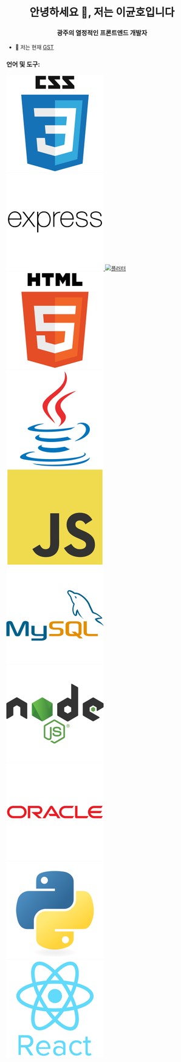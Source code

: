 <h1 align="center">안녕하세요 👋, 저는 이균호입니다</h1>
<h3 align="center">광주의 열정적인 프론트엔드 개발자</h3>

- 🔭 저는 현재 [GST](https://github.com/leegyunho/GST_02.git)




<h3 align="left">언어 및 도구:</h3>
<p align="left"> <a href="https://www.w3schools.com/css/" target="_blank" rel="noreferrer"입니다> <img src = "https://raw.githubusercontent.com/devicons/devicon/master/icons/css3/css3-original-wordmark.svg"alt = "css3"너비 = "40"높이 = "40"/ > </a> <a href="https://expressjs.com" target="_blank" rel="noreferrer"입니다> <img src = "https://raw.githubusercontent.com/devicons/devicon/master/icons/express/express-original-wordmark.svg"alt = "표현"너비 = "40"높이 = "40"/ > </a> <a href="https://flutter.dev" target="_blank" rel="noreferrer"입니다> <img src="https://www.vectorlogo.zone/logos/flutterio/flutterio-icon.svg" alt="플러터" 너비="40" 높이="40"/> </a> <a href="https://www.w3.org/html/" target="_blank" rel="noreferrer"입니다> <img src="https://raw.githubusercontent.com/devicons/devicon/master/icons/html5/html5-original-wordmark.svg" alt="html5" 너비="40" 높이="40"/> </a> <a href="https://www.java.com" target="_blank" rel="noreferrer"입니다> <img src = "https://raw.githubusercontent.com/devicons/devicon/master/icons/java/java-original.svg"alt = "java"너비 = "40"높이 = "40"/ > </a> <a href="https://developer.mozilla.org/en-US/docs/Web/JavaScript" target="_blank" rel="noreferrer"입니다> <img src = "https://raw.githubusercontent.com/devicons/devicon/master/icons/javascript/javascript-original.svg"alt = "자바 스크립트"너비 = "40"높이 = "40"/ > </a> <a href="https://www.mysql.com/" target="_blank" rel="noreferrer"입니다> <img src = "https://raw.githubusercontent.com/devicons/devicon/master/icons/mysql/mysql-original-wordmark.svg"alt = "mysql"너비 = "40"높이 = "40"/ > </a> <a href="https://nodejs.org" target="_blank" rel="noreferrer"입니다> <img src="https://raw.githubusercontent.com/devicons/devicon/master/icons/nodejs/nodejs-original-wordmark.svg" alt="nodejs" 너비="40" 높이="40"/> </a> <a href="https://www.oracle.com/" target="_blank" rel="noreferrer"입니다> <img src="https://raw.githubusercontent.com/devicons/devicon/master/icons/oracle/oracle-original.svg" alt="오라클" 너비="40" 높이="40"/> </a> <a href="https://www.python.org" target="_blank" rel="noreferrer"입니다> <img src="https://raw.githubusercontent.com/devicons/devicon/master/icons/python/python-original.svg" alt="파이썬" 너비="40" 높이="40"/> </a> <a href="https://reactjs.org/" target="_blank" rel="noreferrer"입니다> <img src="https://raw.githubusercontent.com/devicons/devicon/master/icons/react/react-original-wordmark.svg" alt="반응" 너비="40" 높이="40"/> </a> </p>
